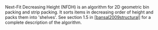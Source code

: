 Next-Fit Decreasing Height (NFDH) is an algorithm for 2D geometric bin packing and strip packing.
It sorts items in decreasing order of height and packs them into 'shelves'.
See section 1.5 in <a href="#cite-bansal2009structural" class="cite-ref">[bansal2009structural]</a>
for a complete description of the algorithm.
